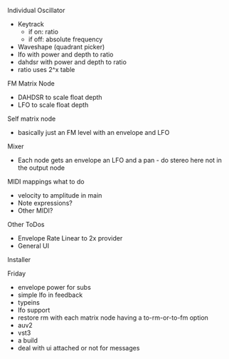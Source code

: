 Individual Oscillator

- Keytrack
  - if on: ratio
  - if off: absolute frequency
- Waveshape (quadrant picker)
- lfo with power and depth to ratio
- dahdsr with power and depth to ratio
- ratio uses 2^x table

FM Matrix Node
- DAHDSR to scale float depth
- LFO to scale float depth

Self matrix node
- basically just an FM level with an envelope and LFO

Mixer
- Each node gets an envelope an LFO and a pan - do stereo here not in the output node

MIDI mappings what to do
- velocity to amplitude in main
- Note expressions?
- Other MIDI?

Other ToDos
- Envelope Rate Linear to 2x provider
- General UI

Installer

Friday
- envelope power for subs
- simple lfo in feedback
- typeins
- lfo support
- restore rm with each matrix node having a to-rm-or-to-fm option
- auv2
- vst3
- a build
- deal with ui attached or not for messages
